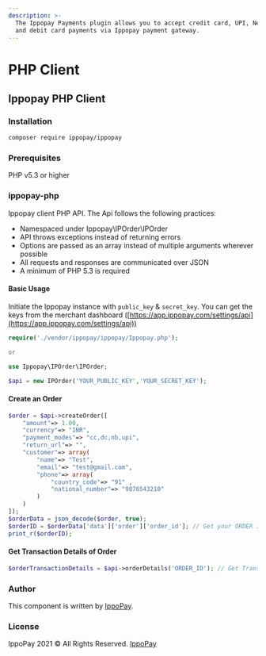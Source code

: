 ```yaml
---
description: >-
  The Ippopay Payments plugin allows you to accept credit card, UPI, Netbanking
  and debit card payments via Ippopay payment gateway.
---
```


# PHP Client

## Ippopay PHP Client

### Installation

```bash
composer require ippopay/ippopay
```

### Prerequisites

PHP v5.3 or higher

### ippopay-php

Ippopay client PHP API. The Api follows the following practices:

* Namespaced under Ippopay\IPOrder\IPOrder
* API throws exceptions instead of returning errors
* Options are passed as an array instead of multiple arguments wherever possible
* All requests and responses are communicated over JSON
* A minimum of PHP 5.3 is required

#### Basic Usage

Initiate the Ippopay instance with `public_key` & `secret_key`. You can get the keys from the merchant dashboard ([https://app.ippopay.com/settings/api](https://app.ippopay.com/settings/api))

```php
require('./vendor/ippopay/ippopay/Ippopay.php');

or

use Ippopay\IPOrder\IPOrder;

$api = new IPOrder('YOUR_PUBLIC_KEY','YOUR_SECRET_KEY');
```

#### Create an Order

```php
$order = $api->createOrder([
    "amount"=> 1.00,
    "currency"=> "INR",
    "payment_modes"=> "cc,dc,nb,upi",
    "return_url"=> "",
    "customer"=> array(
        "name"=> "Test",
        "email"=> "test@gmail.com",
        "phone"=> array(
            "country_code"=> "91" ,
            "national_number"=> "9876543210"
        )
    )
]);
$orderData = json_decode($order, true);
$orderID = $orderData['data']['order']['order_id']; // Get your ORDER ID Here
print_r($orderID);
```

#### Get Transaction Details of Order

```php
$orderTransactionDetails = $api->orderDetails('ORDER_ID'); // Get Transaction details of Order
```

### Author

This component is written by [IppoPay](https://github.com/ippopay).

### License

IppoPay 2021 © All Rights Reserved. [IppoPay](https://www.ippopay.com)
